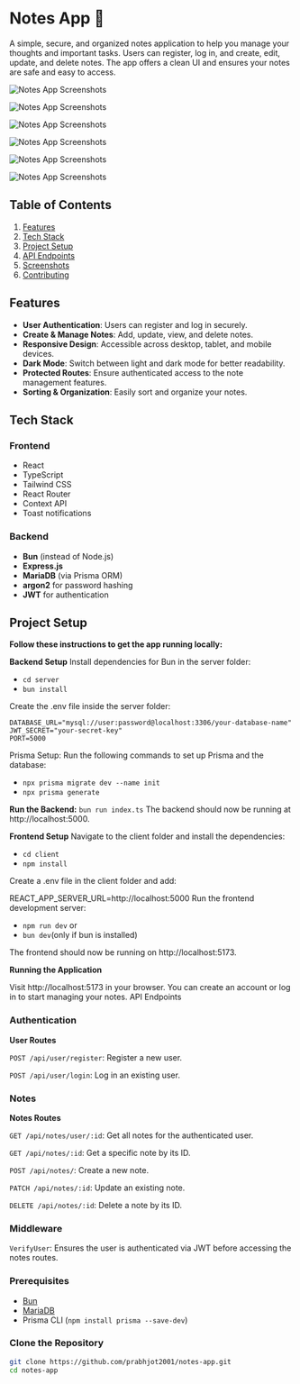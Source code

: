 # Notes App 📝

A simple, secure, and organized notes application to help you manage your thoughts and important tasks. Users can register, log in, and create, edit, update, and delete notes. The app offers a clean UI and ensures your notes are safe and easy to access.

![Notes App Screenshots](https://github.com/prabhjot2001/notes-app/blob/version-1/preview/image%20(6).png)

![Notes App Screenshots](https://github.com/prabhjot2001/notes-app/blob/version-1/preview/image%20(2).png)

![Notes App Screenshots](https://github.com/prabhjot2001/notes-app/blob/version-1/preview/image%20(3).png)

![Notes App Screenshots](https://github.com/prabhjot2001/notes-app/blob/version-1/preview/image%20(6).png)

![Notes App Screenshots](https://github.com/prabhjot2001/notes-app/blob/version-1/preview/image%20(7).png)

![Notes App Screenshots](https://github.com/prabhjot2001/notes-app/blob/version-1/preview/image%20(8).png)

## Table of Contents
1. [Features](#features)
2. [Tech Stack](#tech-stack)
3. [Project Setup](#project-setup)
4. [API Endpoints](#api-endpoints)
5. [Screenshots](#screenshots)
6. [Contributing](#contributing)

## Features
- **User Authentication**: Users can register and log in securely.
- **Create & Manage Notes**: Add, update, view, and delete notes.
- **Responsive Design**: Accessible across desktop, tablet, and mobile devices.
- **Dark Mode**: Switch between light and dark mode for better readability.
- **Protected Routes**: Ensure authenticated access to the note management features.
- **Sorting & Organization**: Easily sort and organize your notes.

## Tech Stack

### Frontend
- React
- TypeScript
- Tailwind CSS
- React Router
- Context API
- Toast notifications

### Backend
- **Bun** (instead of Node.js)
- **Express.js**
- **MariaDB** (via Prisma ORM)
- **argon2** for password hashing
- **JWT** for authentication

## Project Setup

**Follow these instructions to get the app running locally:**

**Backend Setup**
Install dependencies for Bun in the server folder:


- `cd server`
- `bun install`

Create the .env file inside the server folder:
```
DATABASE_URL="mysql://user:password@localhost:3306/your-database-name"
JWT_SECRET="your-secret-key"
PORT=5000

```

Prisma Setup: Run the following commands to set up Prisma and the database:


- `npx prisma migrate dev --name init`
- `npx prisma generate`


**Run the Backend:**
`bun run index.ts`
The backend should now be running at http://localhost:5000.

**Frontend Setup**
Navigate to the client folder and install the dependencies:


- `cd client`
- `npm install`


Create a .env file in the client folder and add:

REACT_APP_SERVER_URL=http://localhost:5000
Run the frontend development server:


- `npm run dev` or 
- `bun dev`(only if bun is installed)

The frontend should now be running on http://localhost:5173.

**Running the Application**

Visit http://localhost:5173 in your browser. You can create an account or log in to start managing your notes.
API Endpoints

### Authentication
**User Routes**

`POST /api/user/register`: Register a new user.

`POST /api/user/login`: Log in an existing user.

### Notes
**Notes Routes**

`GET /api/notes/user/:id`: Get all notes for the authenticated user.

`GET /api/notes/:id`: Get a specific note by its ID.

`POST /api/notes/`: Create a new note.

`PATCH /api/notes/:id`: Update an existing note.

`DELETE /api/notes/:id`: Delete a note by its ID.


### Middleware
`VerifyUser`: Ensures the user is authenticated via JWT before accessing the notes routes.

### Prerequisites
- [Bun](https://bun.sh/)
- [MariaDB](https://mariadb.org/)
- Prisma CLI (`npm install prisma --save-dev`)

### Clone the Repository
```bash
git clone https://github.com/prabhjot2001/notes-app.git
cd notes-app
